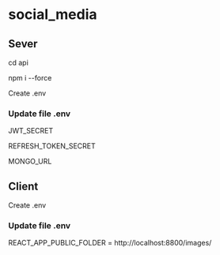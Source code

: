 # social_media
## Sever
cd api

npm i --force

Create .env

### Update file .env
JWT_SECRET

REFRESH_TOKEN_SECRET

MONGO_URL
## Client
Create .env

### Update file .env

REACT_APP_PUBLIC_FOLDER = http://localhost:8800/images/
